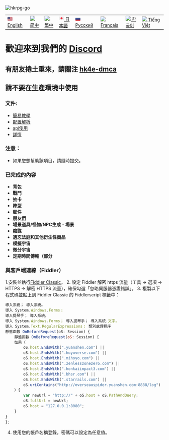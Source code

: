 ![hkrpg-go](https://socialify.git.ci/gucooing/hkrpg-go/image?description=1&font=Inter&forks=1&language=1&name=1&owner=1&pattern=Circuit%20Board&starzers=1&theme=Auto)

<div align="center">
<table>
<td valign="center"><a href="README.md"><img src="https://github.com/twitter/twemoji/blob/master/assets/svg/1f1fa-1f1f8.svg" width="16"/> English</td>
 
<td valign="center"><a href="README_zh-CN.md"><img src="https://em-content.zobj.net/thumbs/120/twitter/351/flag-china_1f1e8-1f1f3.png" width="16"/> 简中</td>
 
<td valign="center"><a href="README_zh-TW.md"><img src="https://em-content.zobj.net/thumbs/120/twitter/351/flag-china_1f1e8-1f1f3.png" width="16"/> 繁中</td>
 
<td valign="center"><a href="README-JP.md"><img src="https://github.com/twitter/twemoji/blob/master/assets/svg/1f1ef-1f1f5.svg" width="16"/> 日本語</td>
 
<td valign="center"><a href="README-RU.md"><img src="https://github.com/twitter/twemoji/blob/master/assets/svg/1f1f7-1f1fa.svg" width="16"/> Русский</a></td>

<td valign="center"><a href="README-FR.md"><img src="https://em-content.zobj.net/thumbs/160/twitter/154/flag-for-france_1f1eb-1f1f7.png" width="16"/> Français</td>
 
<td valign="center"><a href="README-KR.md"><img src="https://em-content.zobj.net/source/twitter/53/flag-for-south-korea_1f1f0-1f1f7.png" width="16"/> 한국어</td>
 
<td valign="center"><a href="README-VI.md"><img src="https://em-content.zobj.net/thumbs/120/twitter/351/flag-vietnam_1f1fb-1f1f3.png" width="16"/> Tiếng Việt </a>
</td>
</table>
</div>
 
 # **歡迎來到我們的 [Discord](https://discord.gg/222yVp6pUq)**

 ## 有朋友捲土重來，請關注 [hk4e-dmca](https://github.com/flswld/hk4e-go)

 ## 請不要在生產環境中使用

 ### 文件:
 * [簡易教學](./docs/tutorial/zh-TW.md)
 * [配置解析](./docs/conf/zh-TW.md)
 * [api使用](./docs/command/zh-TW.md)
 * [詳情](./docs/progress/zh-TW.md)

 ### 注意：
 * 如果您想幫助該項目，請隨時提交。

 ### 已完成的內容
 - **背包**
 - **戰鬥**
 - **抽卡**
 - **陣型**
 - **郵件**
 - **朋友們**
 - **場景道具/怪物/NPC生成** - **場景**
 - **陰謀**
 - **遺忘法庭和其他衍生性商品**
 - **模擬宇宙**
 - **微分宇宙**
 - **定期時間傳輸（部分**

 ### 與客戶端連線（Fiddler）
 1.安裝並執行[Fiddler Classic](https://www.telerik.com/fiddler)。
 2. 設定 Fiddler 解密 https 流量（工具 -> 選項 -> HTTPS -> 解密 HTTPS 流量），確保勾選「忽略伺服器憑證錯誤」。
 3. 複製以下程式碼並貼上到 Fiddler Classic 的 Fiddlerscript 標籤中：

 ```javascript
 導入系統； 導入系統。
 導入 System.Windows.Forms；
 導入提琴手； 導入系統。
 導入 System.Windows.Forms； 導入提琴手； 導入系統.文字。
 導入 System.Text.RegularExpressions； 類別處理程序
 靜態函數 OnBeforeRequest(oS: Session) {
     靜態函數 OnBeforeRequest(oS: Session) {
     如果（
         oS.host.EndsWith(".yuanshen.com") ||
         oS.host.EndsWith(".hoyoverse.com") ||
         oS.host.EndsWith(".mihoyo.com") ||
         oS.host.EndsWith(".zenlesszonezero.com") ||
         oS.host.EndsWith(".honkaiimpact3.com") ||
         oS.host.EndsWith(".bhsr.com") ||
         oS.host.EndsWith(".starrails.com") ||
         oS.uriContains("http://overseauspider.yuanshen.com:8888/log")
     ）{
         var newUrl = "http://" + oS.host + oS.PathAndQuery;
         oS.fullUrl = newUrl;
         oS.host = "127.0.0.1:8080";
     }
 }
 };
 ````

 4. 使用您的帳戶名稱登錄，密碼可以設定為任意值。